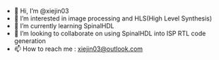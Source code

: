- 👋 Hi, I’m @xiejin03
- 👀 I’m interested in image processing and HLS(High Level Synthesis)
- 🌱 I’m currently learning SpinalHDL
- 💞️ I’m looking to collaborate on using SpinalHDL into ISP RTL code generation
- 📫 How to reach me : xiejin03@outlook.com

<!---
xiejin03/xiejin03 is a ✨ special ✨ repository because its `README.md` (this file) appears on your GitHub profile.
You can click the Preview link to take a look at your changes.
--->
